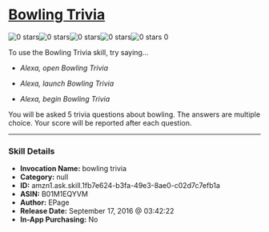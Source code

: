 # [Bowling Trivia](http://alexa.amazon.com/#skills/amzn1.ask.skill.1fb7e624-b3fa-49e3-8ae0-c02d7c7efb1a)
![0 stars](../../images/ic_star_border_black_18dp_1x.png)![0 stars](../../images/ic_star_border_black_18dp_1x.png)![0 stars](../../images/ic_star_border_black_18dp_1x.png)![0 stars](../../images/ic_star_border_black_18dp_1x.png)![0 stars](../../images/ic_star_border_black_18dp_1x.png) 0

To use the Bowling Trivia skill, try saying...

* *Alexa, open Bowling Trivia*

* *Alexa, launch Bowling Trivia*

* *Alexa, begin Bowling Trivia*

You will be asked 5 trivia questions about bowling.  The answers are multiple choice.  Your score will be reported after each question.

***

### Skill Details

* **Invocation Name:** bowling trivia
* **Category:** null
* **ID:** amzn1.ask.skill.1fb7e624-b3fa-49e3-8ae0-c02d7c7efb1a
* **ASIN:** B01M1EQYVM
* **Author:** EPage
* **Release Date:** September 17, 2016 @ 03:42:22
* **In-App Purchasing:** No
